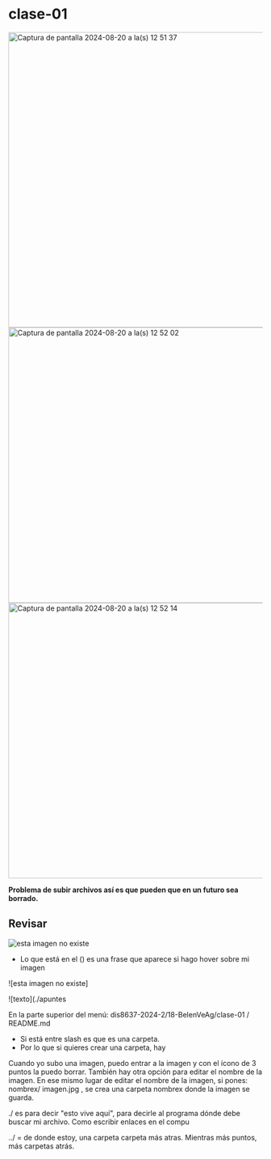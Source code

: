 # clase-01
<img width="584" alt="Captura de pantalla 2024-08-20 a la(s) 12 51 37" src="https://github.com/user-attachments/assets/5eb63ea4-6aa1-456b-873f-a9d04b1a99fc">
<img width="545" alt="Captura de pantalla 2024-08-20 a la(s) 12 52 02" src="https://github.com/user-attachments/assets/4f200a4c-84be-474b-9269-a895c1d34120">
<img width="545" alt="Captura de pantalla 2024-08-20 a la(s) 12 52 14" src="https://github.com/user-attachments/assets/edcc2b31-207f-439d-a01f-3d23e4e58727">

**Problema de subir archivos así es que pueden que en un futuro sea borrado.**

## Revisar 

![esta imagen no existe](link "texto")
- Lo que está en el () es una frase que aparece si hago hover sobre mi imagen

![esta imagen no existe]

![texto](./apuntes

En la parte superior del menú: dis8637-2024-2/18-BelenVeAg/clase-01
/ README.md 
  - Si está entre slash es que es una carpeta.
  - Por lo que si quieres crear una carpeta, hay 

Cuando yo subo una imagen, puedo entrar a la imagen y con el ícono de 3 puntos la puedo borrar. También hay otra opción para editar el nombre de la imagen. En ese mismo lugar de editar el nombre de la imagen, si pones: nombrex/ imagen.jpg , se crea una carpeta nombrex   donde la imagen se guarda.

./ es para decir "esto vive aquí", para decirle al programa dónde debe buscar mi archivo. Como escribir enlaces en el compu

../ = de donde estoy, una carpeta carpeta más atras. Mientras más puntos, más carpetas atrás. 
